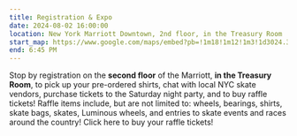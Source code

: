 ```yaml
---
title: Registration & Expo
date: 2024-08-02 16:00:00
location: New York Marriott Downtown, 2nd floor, in the Treasury Room
start_map: https://www.google.com/maps/embed?pb=!1m18!1m12!1m3!1d3024.385716093497!2d-74.01706112379928!3d40.70952463776697!2m3!1f0!2f0!3f0!3m2!1i1024!2i768!4f13.1!3m3!1m2!1s0x89c25a1090488a95%3A0xb7522984917c278f!2sNew%20York%20Marriott%20Downtown!5e0!3m2!1sen!2sus!4v1715270006659!5m2!1sen!2sus
end: 6:45 PM
---
```


Stop by registration on the **second floor** of the Marriott, **in the Treasury Room**, to pick up your pre-ordered shirts, chat with local NYC skate vendors, purchase tickets to the Saturday night party, and to buy raffle tickets! Raffle items include, but are not limited to: wheels, bearings, shirts, skate bags, skates, Luminous wheels, and entries to skate events and races around the country! Click here to buy your raffle tickets!
